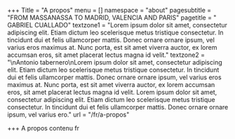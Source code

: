 +++
Title = "A propos"
menu = []
namespace = "about"
pagesubtitle = "FROM MASSANASSA TO MADRID, VALENCIA AND PARIS"
pagetitle = " GABRIEL CUALLADO"
textzone1 = "Lorem ipsum dolor sit amet, consectetur adipiscing elit. Etiam dictum leo scelerisque metus tristique consectetur. In tincidunt dui et felis ullamcorper mattis. Donec ornare ornare ipsum, vel varius eros maximus at. Nunc porta, est sit amet viverra auctor, ex lorem accumsan eros, sit amet placerat lectus magna id velit."
textzone2 = "\nAntonio tabernero\nLorem ipsum dolor sit amet, consectetur adipiscing elit. Etiam dictum leo scelerisque metus tristique consectetur. In tincidunt dui et felis ullamcorper mattis. Donec ornare ornare ipsum, vel varius eros maximus at. Nunc porta, est sit amet viverra auctor, ex lorem accumsan eros, sit amet placerat lectus magna id velit. Lorem ipsum dolor sit amet, consectetur adipiscing elit. Etiam dictum leo scelerisque metus tristique consectetur. In tincidunt dui et felis ullamcorper mattis. Donec ornare ornare ipsum, vel varius ero."
url = "/fr/a-propos"

+++
A propos contenu fr